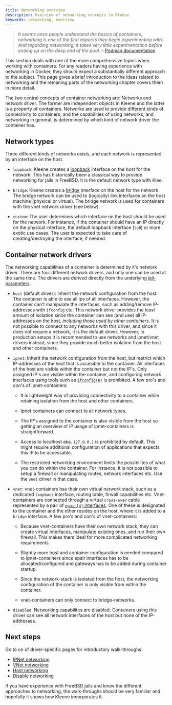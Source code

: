 ```yaml
---
title: Networking overview
description: Overview of networking concepts in Kleene
keywords: networking, overview
---
```


<blockquote class="blockquote mb-4">
  <p>
    <i class="fas fa-quote-left fa-lg me-2"></i>
    <i>It seems once people understand the basics of containers, networking is one of
the first aspects they begin experimenting with. And regarding networking, it takes
very little experimentation before ending up on the deep end of the pool.</i>
  – <a href="https://github.com/containers/podman/blob/e7a3236358c74c08fe33e860ec045c30468cbdcd/docs/tutorials/basic_networking.md" class="link-underline-secondary">Podman documentation</a>
  </p>
</blockquote>

This section deals with one of the more comprehensive topics when working with
containers. For any readers having experience with networking in
Docker, they should expect a substantially different approach to the subject.
This page gives a brief introduction to the ideas related to
networking and the remaning parts of the networking chapter covers
them in more detail.

The two central concepts of container networking are: Networks and network driver.
The former are independent objects in Kleene and the latter is a property of
containers. Networks are used to provide different kinds of connectivity to
containers, and the capabilities of using networks, and networking in general,
is determined by which kind of network driver the container has.

## Network types

Three different kinds of networks exists, and each network is represented
by an interface on the host.

- `loopback`: Kleene creates a [loopback](https://man.freebsd.org/cgi/man.cgi?query=lo)
  interface on the host for the network. This has historically been a classical
  way to provide networking for jails in FreeBSD. It is the default network type
  with Klee.

- `bridge`: Kleene creates a [bridge](https://man.freebsd.org/cgi/man.cgi?query=if_bridge) interface on the host for the network.
  The bridge network can be used to (logically) link interfaces on the host
  machine (physical or virtual). The bridge network is used for containers with
  the vnet network driver (see below).

- `custom`: The user determines which interface on the host should be used for
  the network. For instance, if the container should have an IP directly on the
  physical interface, the default loopback interface (`lo0`) or more exotic use
  cases. The user is expected to take care of creating/destroying the interface,
  if needed.

## Container network drivers

The networking capabilities of a container is determined by it's network driver.
There are four different network drivers, and only one can be used at the same time.
The drivers are derived directly from the underlying
[jail-parameters](https://man.freebsd.org/cgi/man.cgi?query=lo).

- `host` (default driver): Inherit the network configuration from the host. The container is able
  to see all ips of all interfaces. However, the container can't manipulate the
  interfaces, such as adding/remove IP-addresses with `ifconfig` etc. This network driver
  provides the least amount of isolation since the container can see (and use)
  all IP-addresses on the host, *including those used by other containers*.
  It is not possible to connect to any networks with this driver,
  and since it does not require a network, it is the default driver.
  However, in production setups it is recommended to use networks and ipnet/vnet
  drivers instead, since they provide much better isolation from the host and
  other containers.

- `ipnet`: Inherit the network configuration from the host, but restrict
  which IP-addresses of the host that is accesible to the container.
  All interfaces of the host are visible within the container but not the IP's.
  Only assigned IP's are visible within the container, and configuring network
  interfaces using tools such as [`ifconfig(8)`](https://man.freebsd.org/cgi/man.cgi?query=ifconfig)
  is prohibited. A few pro's and con's of ipnet-containers:

  - It is lightweight way of providing connectivity to a container while
    retaining isolation from the host and other containers.

  - Ipnet containers can connect to all network types.

  - The IP's assigned to the container is also visible from the host so
    getting an overview of IP usage of ipnet-containers is straightforward.

  - Access to localhost aka. `127.0.0.1` is prohibited by default. This might
    require additional configuration of applications that expects this IP to
    be accessable.

  - The restricted networking environment limits the possibilites of what you
    can do within the container. For instance, it is not possible to setup a
    firewall or manipulating routes, network interfaces etc. Use the `vnet`
    driver in that case.

- `vnet`: vnet-containers has their own virtual network stack, such as
  a dedicated `loopback` interface, routing table, firwall capabilities etc.
  Vnet-containers are connected through a virtual `cross-over` cable represented
  by a pair of [`epair(4)` interfaces](https://man.freebsd.org/cgi/man.cgi?query=epair).
  One of these is designated to the container and the other resides
  on the host, where it is added to a `bridge` interface.
  A few pro's and con's of vnet-containers:

  - Because vnet-containers have their own network stack, they can create
    virtual interfaces, manipulate existing ones, and run their own firewall.
    This makes them ideal for more complicated networking requirements.

  - Slightly more host and container configuration is needed compared to
    ipnet-containers since epair interfaces has to be allocated/configured
    and gateways has to be added during container startup.

  - Since the network-stack is isolated from the host, the networking
    configuration of the container is only visible from within the container.

  - vnet-containers can only connect to bridge-networks.

- `disabled`: Networking capabilites are disabled. Containers using this driver
  can see all network interfaces of the host but none of the IP-addresses.

## Next steps

Go to on of driver-specific pages for introductory walk-throughs:

- [IPNet networking](/run/network/ipnet/)
- [VNet networking](/run/network/vnet/)
- [Host networking](/run/network/host/)
- [Disable networking](/run/network/none/)

If you have experience with FreeBSD jails and know the different approaches to
networking, the walk-throughs should be very familiar and hopefully it shows how
Kleene incorporates it.

